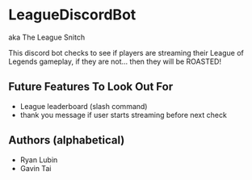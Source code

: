 # LeagueDiscordBot

aka The League Snitch

This discord bot checks to see if players are streaming their League of Legends gameplay, if they are not... then they will be ROASTED!

## Future Features To Look Out For
<ul>
<li>League leaderboard (slash command)</li>
<li>thank you message if user starts streaming before next check</li>
</ul>

## Authors (alphabetical)
<ul>
<li>Ryan Lubin</li>
<li>Gavin Tai</li>
</ul>